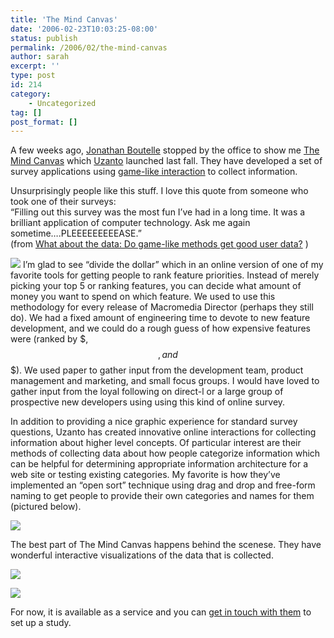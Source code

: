 ```yaml
---
title: 'The Mind Canvas'
date: '2006-02-23T10:03:25-08:00'
status: publish
permalink: /2006/02/the-mind-canvas
author: sarah
excerpt: ''
type: post
id: 214
category:
    - Uncategorized
tag: []
post_format: []
---
```

A few weeks ago, [Jonathan Boutelle](http://www.jonathanboutelle.com/) stopped by the office to show me [The Mind Canvas](http://themindcanvas.com/) which [Uzanto](http://www.uzanto.com/) launched last fall. They have developed a set of survey applications using [game-like interaction](http://themindcanvas.com/how-it-works/research-methods/) to collect information.

Unsurprisingly people like this stuff. I love this quote from someone who took one of their surveys:  
“Filling out this survey was the most fun I’ve had in a long time. It was a brilliant application of computer technology. Ask me again sometime….PLEEEEEEEEEASE.”  
(from [What about the data: Do game-like methods get good user data?](http://www.themindcanvas.com/2005/11/23/gem-data-quality/) )

![](http://www.themindcanvas.com/wp-content/themes/mindcanvas/img/technology.gif) I’m glad to see “divide the dollar” which in an online version of one of my favorite tools for getting people to rank feature priorities. Instead of merely picking your top 5 or ranking features, you can decide what amount of money you want to spend on which feature. We used to use this methodology for every release of Macromedia Director (perhaps they still do). We had a fixed amount of engineering time to devote to new feature development, and we could do a rough guess of how expensive features were (ranked by $, $$, and $$$). We used paper to gather input from the development team, product management and marketing, and small focus groups. I would have loved to gather input from the loyal following on direct-l or a large group of prospective new developers using using this kind of online survey.

In addition to providing a nice graphic experience for standard survey questions, Uzanto has created innovative online interactions for collecting information about higher level concepts. Of particular interest are their methods of collecting data about how people categorize information which can be helpful for determining appropriate information architecture for a web site or testing existing categories. My favorite is how they’ve implemented an “open sort” technique using drag and drop and free-form naming to get people to provide their own categories and names for them (pictured below).

![](https://www.ultrasaurus.com/images/blog/mindcanvas/opensort.png)

The best part of The Mind Canvas happens behind the scenese. They have wonderful interactive visualizations of the data that is collected.

![](https://www.ultrasaurus.com/images/blog/mindcanvas/listmap.jpg)

![](https://www.ultrasaurus.com/images/blog/mindcanvas/weightmap.jpg)

For now, it is available as a service and you can [get in touch with them](http://www.themindcanvas.com/2005/12/19/mindcanvas-currently-available/) to set up a study.